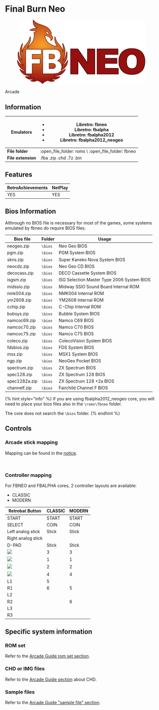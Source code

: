 # Final Burn Neo

<figure><img src="https://raw.githubusercontent.com/fabricecaruso/es-theme-carbon/5149a33eed46b2af638b06119397d4023b75131f/art/logos/fbneo.svg" alt=""><figcaption></figcaption></figure>

Arcade

## Information

| **Emulators**      | <ul><li>Libretro: fbneo</li><li>Libretro: fbalpha</li><li>Libretro: fbalpha2012</li><li>Libretro: fbalpha2012_neogeo</li></ul> |
| ------------------ | ------------------------------------------------------------------------------------------------------------------------------ |
| **File folder**    | :open\_file\_folder: roms \ :open\_file\_folder: fbneo                                                                         |
| **File extension** | .fba .zip .chd .7z .bin                                                                                                        |

## Features

| RetroAchievements | NetPlay |
| ----------------- | ------- |
| YES               | YES     |

## Bios Information

Althrough no BIOS file is necessary for most of the games, some systems emulated by fbneo do require BIOS files.

| Bios file     | Folder  | Usage                                      |
| ------------- | ------- | ------------------------------------------ |
| neogeo.zip    | `\bios` | Neo Geo BIOS                               |
| pgm.zip       | `\bios` | PGM System BIOS                            |
| skns.zip      | `\bios` | Super Kaneko Nova System BIOS              |
| neocdz.zip    | `\bios` | Neo Geo CD BIOS                            |
| decocass.zip  | `\bios` | DECO Cassette System BIOS                  |
| isgsm.zip     | `\bios` | ISG Selection Master Type 2006 System BIOS |
| midssio.zip   | `\bios` | Midway SSIO Sound Board Internal ROM       |
| nmk004.zip    | `\bios` | NMK004 Internal ROM                        |
| ym2608.zip    | `\bios` | YM2608 Internal ROM                        |
| cchip.zip     | `\bios` | C-Chip Internal ROM                        |
| bubsys.zip    | `\bios` | Bubble System BIOS                         |
| namcoc69.zip  | `\bios` | Namco C69 BIOS                             |
| namcoc70.zip  | `\bios` | Namco C70 BIOS                             |
| namcoc75.zip  | `\bios` | Namco C75 BIOS                             |
| coleco.zip    | `\bios` | ColecoVision System BIOS                   |
| fdsbios.zip   | `\bios` | FDS System BIOS                            |
| msx.zip       | `\bios` | MSX1 System BIOS                           |
| ngp.zip       | `\bios` | NeoGeo Pocket BIOS                         |
| spectrum.zip  | `\bios` | ZX Spectrum BIOS                           |
| spec128.zip   | `\bios` | ZX Spectrum 128 BIOS                       |
| spec1282a.zip | `\bios` | ZX Spectrum 128 +2a BIOS                   |
| channelf.zip  | `\bios` | Fairchild Channel F BIOS                   |

{% hint style="info" %}
If you are using fbalpha2012\_neogeo core, you will need to place your bios files also in the `\roms\fbneo` folder.

The core does not search the `\bios` folder.
{% endhint %}

## Controls

### Arcade stick mapping

Mapping can be found in the [notice](http://retrobat.ovh/notice/notice.pdf).

<figure><img src="https://i.imgur.com/kXBcdsB.png" alt=""><figcaption></figcaption></figure>

### Controller mapping

For FBNEO and FBALPHA cores, 2 controller layouts are available:

* CLASSIC
* MODERN

| Retrobat Button                                       | CLASSIC | MODERN |
| ----------------------------------------------------- | ------- | ------ |
| START                                                 | START   | START  |
| SELECT                                                | COIN    | COIN   |
| Left analog stick                                     | Stick   | Stick  |
| Right analog stick                                    |         |        |
| D-PAD                                                 | Stick   | Stick  |
| ![](<../../../.gitbook/assets/image (2) (1) (1).png>) | 3       | 3      |
| ![](<../../../.gitbook/assets/image (1) (2) (1).png>) | 1       | 1      |
| ![](<../../../.gitbook/assets/image (4) (1).png>)     | 2       | 2      |
| ![](<../../../.gitbook/assets/image (3) (1) (2).png>) | 4       | 4      |
| L1                                                    | 5       |        |
| R1                                                    | 6       | 5      |
| L2                                                    |         |        |
| R2                                                    |         | 6      |
| L3                                                    |         |        |
| R3                                                    |         |        |

## Specific system information

### ROM set

Refer to the [Arcade Guide rom set section](../../arcade-guide.md#available-arcade-emulators-in-retrobat).

### CHD or IMG files

Refer to the [Arcade Guide section](../../arcade-guide.md#chd-or-img-files) about CHD.

### **Sample files**

Refer to the [Arcade Guide "sample file" section](../../arcade-guide.md#samples).
